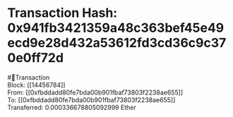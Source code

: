 
Transaction Hash: 0x941fb3421359a48c363bef45e49ecd9e28d432a53612fd3cd36c9c370e0ff72d
====================================================================================
  
#💸Transaction  
Block: [[14456784]]  
From: [[0xfbddadd80fe7bda00b901fbaf73803f2238ae655]]  
To: [[0xfbddadd80fe7bda00b901fbaf73803f2238ae655]]  
Transferred: 0.000336678805092999 Ether